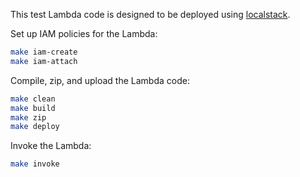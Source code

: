 This test Lambda code is designed to be deployed using [localstack][localstack].

Set up IAM policies for the Lambda:

```sh
make iam-create
make iam-attach
```

Compile, zip, and upload the Lambda code:

```sh
make clean
make build
make zip
make deploy
```

Invoke the Lambda:

```sh
make invoke
```

[localstack]: https://github.com/localstack/localstack
